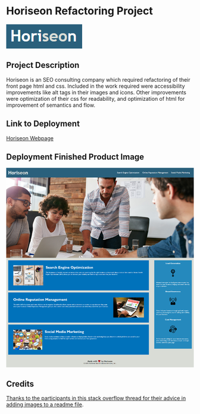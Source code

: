 # Horiseon Refactoring Project
![alt text](https://github.com/DrDano/Horiseon_Refactor_Challenge1/blob/b61c917e397d8bb8351bb3a3ff199f3dabf76616/Develop/assets/images/Horiseon.png?raw=true)

## Project Description

Horiseon is an SEO consulting company which required refactoring of their front page html and css.
Included in the work required were accessibility improvements like alt tags in their images and icons. Other improvements were optimization of their css for readability, and optimization of html for improvement of semantics and flow.

## Link to Deployment
[Horiseon Webpage](https://drdano.github.io/Horiseon_Refactor_Challenge1/)

## Deployment Finished Product Image
![alt text](https://github.com/DrDano/Horiseon_Refactor_Challenge1/blob/bdcfadfd7f6be6ab6d010469b7b964e0ae68f180/docs/assets/images/screencapture-drdano-github-io-Horiseon-Refactor-Challenge1-2021-11-05-12_28_25.png?raw=true)

## Credits
[Thanks to the participants in this stack overflow thread for their advice in adding images to a readme file](https://stackoverflow.com/questions/14494747/how-to-add-images-to-readme-md-on-github).

